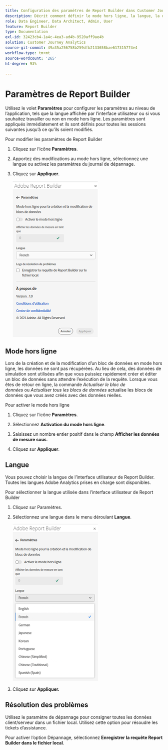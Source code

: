 ```yaml
---
title: Configuration des paramètres de Report Builder dans Customer Journey Analytics
description: Décrit comment définir le mode hors ligne, la langue, la date et les paramètres de dépannage.
role: Data Engineer, Data Architect, Admin, User
feature: Report Builder
type: Documentation
exl-id: 32423cb4-1a4c-4ea3-ad4b-9520aff9ae4b
solution: Customer Journey Analytics
source-git-commit: 49a35a256758b259dfb2133658bae617315774e4
workflow-type: tm+mt
source-wordcount: '265'
ht-degree: 93%

---
```


# Paramètres de Report Builder

Utilisez le volet **Paramètres** pour configurer les paramètres au niveau de l’application, tels que la langue affichée par l’interface utilisateur ou si vous souhaitez travailler ou non en mode hors ligne. Les paramètres sont appliqués immédiatement et ils sont définis pour toutes les sessions suivantes jusqu’à ce qu’ils soient modifiés.

Pour modifier les paramètres de Report Builder

1. Cliquez sur l’icône **Paramètres**.

1. Apportez des modifications au mode hors ligne, sélectionnez une langue ou activez les paramètres du journal de dépannage.

1. Cliquez sur **Appliquer**.

   ![Cliquez sur le bouton Appliquer .](./assets/image38.png)

## Mode hors ligne

Lors de la création et de la modification d’un bloc de données en mode hors ligne, les données ne sont pas récupérées. Au lieu de cela, des données de simulation sont utilisées afin que vous puissiez rapidement créer et éditer un bloc de données sans attendre l’exécution de la requête. Lorsque vous êtes de retour en ligne, la commande *Actualiser le bloc de données* ou *Actualiser tous les blocs de données* actualise les blocs de données que vous avez créés avec des données réelles.

Pour activer le mode hors ligne

1. Cliquez sur l’icône **Paramètres**.

1. Sélectionnez **Activation du mode hors ligne**.

1. Saisissez un nombre entier positif dans le champ **Afficher les données de mesure sous**.

1. Cliquez sur **Appliquer**.

## Langue

Vous pouvez choisir la langue de l’interface utilisateur de Report Builder. Toutes les langues Adobe Analytics prises en charge sont disponibles.

Pour sélectionner la langue utilisée dans l’interface utilisateur de Report Builder

1. Cliquez sur Paramètres.

1. Sélectionnez une langue dans le menu déroulant **Langue**.

   ![Sélectionnez la liste des langues.](./assets/image39.png)

1. Cliquez sur **Appliquer.**

## Résolution des problèmes

Utilisez le paramètre de dépannage pour consigner toutes les données client/serveur dans un fichier local. Utilisez cette option pour résoudre les tickets d’assistance.

Pour activer l’option Dépannage, sélectionnez **Enregistrer la requête Report Builder dans le fichier local**.
